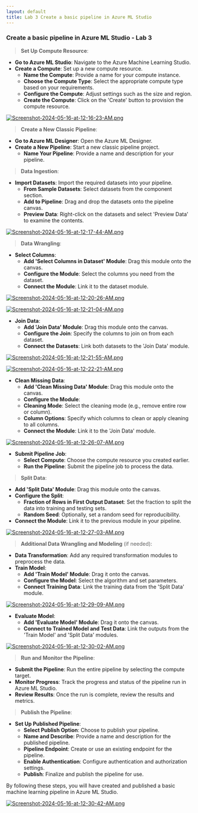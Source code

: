 ```yaml
---
layout: default
title: Lab 3 Create a basic pipeline in Azure ML Studio
---
```


### Create a basic pipeline in Azure ML Studio - Lab 3

> **Set Up Compute Resource**:

   - **Go to Azure ML Studio**: Navigate to the Azure Machine Learning Studio.
   - **Create a Compute**: Set up a new compute resource. 
     - **Name the Compute**: Provide a name for your compute instance.
     - **Choose the Compute Type**: Select the appropriate compute type based on your requirements.
     - **Configure the Compute**: Adjust settings such as the size and region.
     - **Create the Compute**: Click on the 'Create' button to provision the compute resource.

[![Screenshot-2024-05-16-at-12-16-23-AM.png](https://i.postimg.cc/fT6Jjmjs/Screenshot-2024-05-16-at-12-16-23-AM.png)](https://postimg.cc/D8Pv7WMp)

> **Create a New Classic Pipeline**:

   - **Go to Azure ML Designer**: Open the Azure ML Designer.
   - **Create a New Pipeline**: Start a new classic pipeline project.
     - **Name Your Pipeline**: Provide a name and description for your pipeline.

> **Data Ingestion**:

   - **Import Datasets**: Import the required datasets into your pipeline.
     - **From Sample Datasets**: Select datasets from the component section.
     - **Add to Pipeline**: Drag and drop the datasets onto the pipeline canvas.
     - **Preview Data**: Right-click on the datasets and select 'Preview Data' to examine the contents.

[![Screenshot-2024-05-16-at-12-17-44-AM.png](https://i.postimg.cc/KjfCcPGM/Screenshot-2024-05-16-at-12-17-44-AM.png)](https://postimg.cc/FkfTDJJr)

> **Data Wrangling**:

   - **Select Columns**:
     - **Add 'Select Columns in Dataset' Module**: Drag this module onto the canvas.
     - **Configure the Module**: Select the columns you need from the dataset.
     - **Connect the Module**: Link it to the dataset module.

[![Screenshot-2024-05-16-at-12-20-26-AM.png](https://i.postimg.cc/YCDGGZnX/Screenshot-2024-05-16-at-12-20-26-AM.png)](https://postimg.cc/nX7cNRt7)

[![Screenshot-2024-05-16-at-12-21-04-AM.png](https://i.postimg.cc/4d6x5SPR/Screenshot-2024-05-16-at-12-21-04-AM.png)](https://postimg.cc/N90tGbZd)

   - **Join Data**:
     - **Add 'Join Data' Module**: Drag this module onto the canvas.
     - **Configure the Join**: Specify the columns to join on from each dataset.
     - **Connect the Datasets**: Link both datasets to the 'Join Data' module.

[![Screenshot-2024-05-16-at-12-21-55-AM.png](https://i.postimg.cc/j5bsLhbg/Screenshot-2024-05-16-at-12-21-55-AM.png)](https://postimg.cc/KK0XWB4B)

[![Screenshot-2024-05-16-at-12-22-21-AM.png](https://i.postimg.cc/hjsqhWMv/Screenshot-2024-05-16-at-12-22-21-AM.png)](https://postimg.cc/gXx7B7Cb)

   - **Clean Missing Data**:
     - **Add 'Clean Missing Data' Module**: Drag this module onto the canvas.
     - **Configure the Module**:
      - **Cleaning Mode**: Select the cleaning mode (e.g., remove entire row or column).
      - **Column Options**: Specify which columns to clean or apply cleaning to all columns.
     - **Connect the Module**: Link it to the 'Join Data' module.

[![Screenshot-2024-05-16-at-12-26-07-AM.png](https://i.postimg.cc/BvpB74gJ/Screenshot-2024-05-16-at-12-26-07-AM.png)](https://postimg.cc/2qqWVpMt)

   - **Submit Pipeline Job**:
     - **Select Compute**: Choose the compute resource you created earlier.
     - **Run the Pipeline**: Submit the pipeline job to process the data.

> **Split Data**:

   - **Add 'Split Data' Module**: Drag this module onto the canvas.
   - **Configure the Split**:
     - **Fraction of Rows in First Output Dataset**: Set the fraction to split the data into training and testing sets.
     - **Random Seed**: Optionally, set a random seed for reproducibility.
   - **Connect the Module**: Link it to the previous module in your pipeline.

[![Screenshot-2024-05-16-at-12-27-03-AM.png](https://i.postimg.cc/K8y7ZRpZ/Screenshot-2024-05-16-at-12-27-03-AM.png)](https://postimg.cc/KRJ3fvyV)

> **Additional Data Wrangling and Modeling** (if needed):

   - **Data Transformation**: Add any required transformation modules to preprocess the data.
   - **Train Model**:
     - **Add 'Train Model' Module**: Drag it onto the canvas.
     - **Configure the Model**: Select the algorithm and set parameters.
     - **Connect Training Data**: Link the training data from the 'Split Data' module.

[![Screenshot-2024-05-16-at-12-29-09-AM.png](https://i.postimg.cc/zBHz6qg9/Screenshot-2024-05-16-at-12-29-09-AM.png)](https://postimg.cc/Vr1PbQ4R)

   - **Evaluate Model**:
     - **Add 'Evaluate Model' Module**: Drag it onto the canvas.
     - **Connect to Trained Model and Test Data**: Link the outputs from the 'Train Model' and 'Split Data' modules.

[![Screenshot-2024-05-16-at-12-30-02-AM.png](https://i.postimg.cc/6qNXPnwv/Screenshot-2024-05-16-at-12-30-02-AM.png)](https://postimg.cc/mzVJzcPL)

> **Run and Monitor the Pipeline**:

   - **Submit the Pipeline**: Run the entire pipeline by selecting the compute target.
   - **Monitor Progress**: Track the progress and status of the pipeline run in Azure ML Studio.
   - **Review Results**: Once the run is complete, review the results and metrics.

> **Publish the Pipeline**:

   - **Set Up Published Pipeline**:
     - **Select Publish Option**: Choose to publish your pipeline.
     - **Name and Describe**: Provide a name and description for the published pipeline.
     - **Pipeline Endpoint**: Create or use an existing endpoint for the pipeline.
     - **Enable Authentication**: Configure authentication and authorization settings.
     - **Publish**: Finalize and publish the pipeline for use.

By following these steps, you will have created and published a basic machine learning pipeline in Azure ML Studio.

[![Screenshot-2024-05-16-at-12-30-42-AM.png](https://i.postimg.cc/sXnh3j6K/Screenshot-2024-05-16-at-12-30-42-AM.png)](https://postimg.cc/gXZJDWP6)